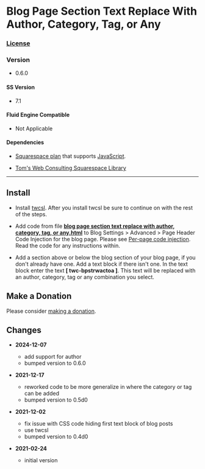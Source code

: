 # Blog Page Section Text Replace With Author, Category, Tag, or Any

### [License][1]

### Version

  * 0.6.0

#### SS Version

  * 7.1

#### Fluid Engine Compatible

  * Not Applicable

#### Dependencies

  * [Squarespace plan][2] that supports [JavaScript][3].
  
  * [Tom's Web Consulting Squarespace Library][4]

---

## Install

* Install [twcsl][5]. After you install twcsl be sure to continue on with the
  rest of the steps.
  
* Add code from file **[blog page section text replace with author, category,
  tag, or any.html][5]** to Blog Settings > Advanced > Page Header Code
  Injection for the blog page. Please see [Per-page code injection][6]. Read the
  code for any instructions within.
  
* Add a section above or below the blog section of your blog page, if you don't
  already have one. Add a text block if there isn't one. In the text block
  enter the text **[ twc-bpstrwactoa ]**. This text will be replaced with an
  author, category, tag or any combination you select.

## Make a Donation

Please consider [making a donation][7].

## Changes

* **2024-12-07**

  * add support for author
  * bumped version to 0.6.0
  
* **2021-12-17**

  * reworked code to be more generalize in where the category or tag can be
    added
  * bumped version to 0.5d0
  
* **2021-12-02**

  * fix issue with CSS code hiding first text block of blog posts
  * use twcsl
  * bumped version to 0.4d0
  
* **2021-02-24**

  * initial version

[1]: https://github.com/tomsWebConsulting/twcsl/blob/main/LICENSE.txt#L1
[2]: https://www.squarespace.com/pricing
[3]: https://en.wikipedia.org/wiki/JavaScript
[4]: https://github.com/tomsWebConsulting/twcsl
[5]: blog%20page%20section%20text%20replace%20with%20author,%20category,%20tag,%20or%20any.html#L1
[6]: https://support.squarespace.com/hc/en-us/articles/205815908-Using-code-injection#toc-per-page-code-injection
[7]: https://github.com/tomsWebConsulting/twcsl#make-a-donation
